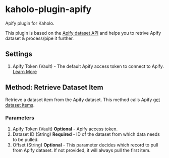 # kaholo-plugin-apify
Apify plugin for Kaholo.

This plugin is based on the [Apify dataset API](https://docs.apify.com/api/v2#/reference/datasets) and helps you to retrive Apify dataset & process/pipe it further.

## Settings

1. Apify Token (Vault) - The default Apify access token to connect to Apify. [Learn More](https://docs.apify.com/api/v2#/introduction/authentication)

## Method: Retrieve Dataset Item

Retrieve a dataset item from the Apify dataset. This method calls Apify [get dataset items](https://docs.apify.com/api/v2#/reference/datasets/item-collection/get-items).

### Parameters
1. Apify Token (Vault) **Optional** - Apify access token.
2. Dataset ID (String) **Required** - ID of the dataset from which data needs to be pulled.
3. Offset (String) **Optional** - This parameter decides which record to pull from Apify dataset. If not provided, it will always pull the first item.
